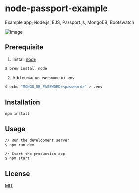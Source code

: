 # node-passport-example

Example app; Node.js, EJS, Passport.js, MongoDB, Bootswatch

![image](https://user-images.githubusercontent.com/1649699/109596271-25745080-7ad3-11eb-8d15-60f990d1243d.png)

## Prerequisite

1. Install [node](https://nodejs.org/en/download/)

```bash
$ brew install node
```

2. Add `MONGO_DB_PASSWORD` to `.env`

```bash
$ echo "MONGO_DB_PASSWORD=<password>" > .env
```

## Installation

```bash
npm install
```

## Usage

```bash
// Run the development server
$ npm run dev
```

```bash
// Start the production app
$ npm start
```

## License

[MIT](https://choosealicense.com/licenses/mit/)
